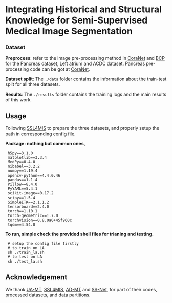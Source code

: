 # Integrating Historical and Structural Knowledge for Semi-Supervised Medical Image Segmentation

### Dataset

**Preprocess**: refer to the image pre-processing method in [CoraNet](https://github.com/koncle/CoraNet) and [BCP](https://github.com/DeepMed-Lab-ECNU/BCP) for the Pancreas dataset, Left atrium and ACDC dataset. Pancreas pre-processing code can be got at [CoraNet](https://github.com/koncle/CoraNet).

**Dataset split**: The `./data` folder contains the information about the train-test split for all three datasets.

**Results**: The `./results` folder contains the training logs and the main results of this work.


## Usage

Following [SSL4MIS](https://github.com/HiLab-git/SSL4MIS) to prepare the three datasets, and properly setup the path in corresponding config file.

**Package: nothing but common ones,**

```
 h5py==3.1.0
 matplotlib==3.3.4
 MedPy==0.4.0
 nibabel==3.2.2
 numpy==1.19.4
 opencv-python==4.4.0.46
 pandas==1.1.4
 Pillow==8.4.0
 PyYAML==5.4.1
 scikit-image==0.17.2
 scipy==1.5.4
 SimpleITK==2.1.1.2
 tensorboard==2.4.0
 torch==1.10.1
 torch-geometric==1.7.0
 torchvision==0.8.0a0+45f960c
 tqdm==4.54.0
```

**To run, simple check the provided shell files for trianing and testing.**

```
 # setup the config file firstly
 # to train on LA
 sh ./train_la.sh
 # to test on LA
 sh ./test_la.sh
```

## Acknowledgement

We thank [UA-MT](https://github.com/yulequan/UA-MT), [SSL4MIS](https://github.com/HiLab-git/SSL4MIS), [AD-MT](https://github.com/ZhenZHAO/AD-MT) and [SS-Net](https://github.com/ycwu1997/SS-Net), for part of their codes, processed datasets, and data partitions.

